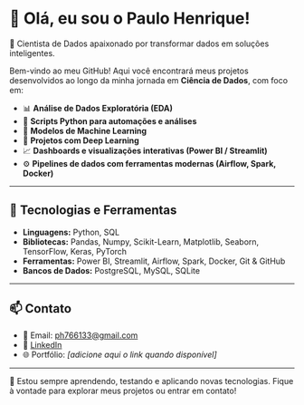 # 👋 Olá, eu sou o Paulo Henrique!

🎯 Cientista de Dados apaixonado por transformar dados em soluções inteligentes.

Bem-vindo ao meu GitHub! Aqui você encontrará meus projetos desenvolvidos ao longo da minha jornada em **Ciência de Dados**, com foco em:

- 📊 **Análise de Dados Exploratória (EDA)**  
- 🐍 **Scripts Python para automações e análises**
- 🤖 **Modelos de Machine Learning**
- 🧠 **Projetos com Deep Learning**
- 📈 **Dashboards e visualizações interativas (Power BI / Streamlit)**
- ⚙️ **Pipelines de dados com ferramentas modernas (Airflow, Spark, Docker)**

---

## 🔧 Tecnologias e Ferramentas

- **Linguagens:** Python, SQL  
- **Bibliotecas:** Pandas, Numpy, Scikit-Learn, Matplotlib, Seaborn, TensorFlow, Keras, PyTorch  
- **Ferramentas:** Power BI, Streamlit, Airflow, Spark, Docker, Git & GitHub  
- **Bancos de Dados:** PostgreSQL, MySQL, SQLite  

---

## 📫 Contato

- 📧 Email: ph766133@gmail.com  
- 💼 [LinkedIn](https://www.linkedin.com/in/paulohenrique1303)  
- 🌐 Portfólio: *[adicione aqui o link quando disponível]*

---

🧠 Estou sempre aprendendo, testando e aplicando novas tecnologias. Fique à vontade para explorar meus projetos ou entrar em contato!


